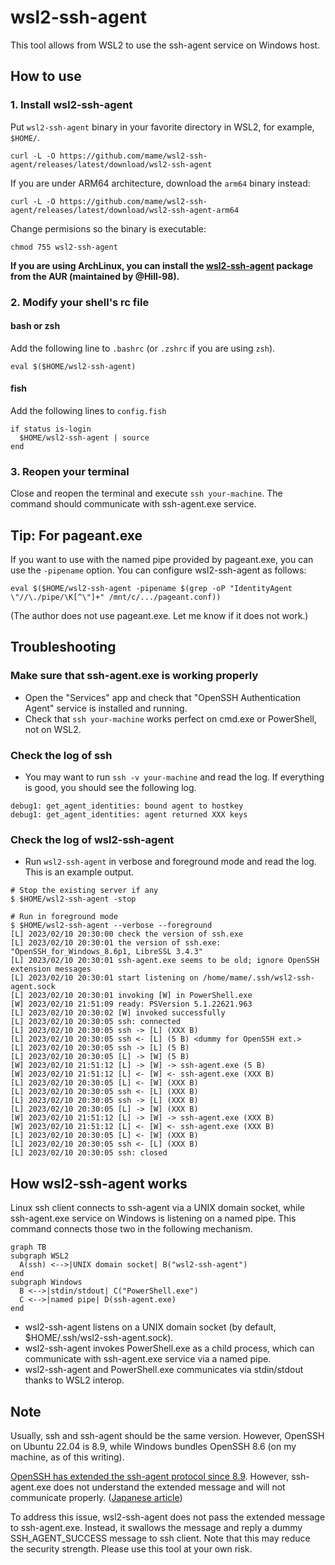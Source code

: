 # wsl2-ssh-agent

This tool allows from WSL2 to use the ssh-agent service on Windows host.

## How to use

### 1. Install wsl2-ssh-agent

Put `wsl2-ssh-agent` binary in your favorite directory in WSL2, for example, `$HOME/`.

```
curl -L -O https://github.com/mame/wsl2-ssh-agent/releases/latest/download/wsl2-ssh-agent
```
If you are under ARM64 architecture, download the `arm64` binary instead:
```
curl -L -O https://github.com/mame/wsl2-ssh-agent/releases/latest/download/wsl2-ssh-agent-arm64
```
Change permisions so the binary is executable:
```
chmod 755 wsl2-ssh-agent
```

**If you are using ArchLinux, you can install the [wsl2-ssh-agent](https://aur.archlinux.org/packages/wsl2-ssh-agent) package from the AUR (maintained by @Hill-98).**

### 2. Modify your shell's rc file

#### bash or zsh

Add the following line to `.bashrc` (or `.zshrc` if you are using `zsh`).

```
eval $($HOME/wsl2-ssh-agent)
```

#### fish

Add the following lines to `config.fish`

```
if status is-login
  $HOME/wsl2-ssh-agent | source
end
```

### 3. Reopen your terminal

Close and reopen the terminal and execute `ssh your-machine`.
The command should communicate with ssh-agent.exe service.

## Tip: For pageant.exe

If you want to use with the named pipe provided by pageant.exe, you can use the `-pipename` option.
You can configure wsl2-ssh-agent as follows:

```
eval $($HOME/wsl2-ssh-agent -pipename $(grep -oP "IdentityAgent \"//\./pipe/\K[^\"]+" /mnt/c/.../pageant.conf))
```

(The author does not use pageant.exe. Let me know if it does not work.)

## Troubleshooting

### Make sure that ssh-agent.exe is working properly

* Open the "Services" app and check that "OpenSSH Authentication Agent" service is installed and running.
* Check that `ssh your-machine` works perfect on cmd.exe or PowerShell, not on WSL2.

### Check the log of ssh

* You may want to run `ssh -v your-machine` and read the log. If everything is good, you should see the following log.

```
debug1: get_agent_identities: bound agent to hostkey
debug1: get_agent_identities: agent returned XXX keys
```

### Check the log of wsl2-ssh-agent

* Run `wsl2-ssh-agent` in verbose and foreground mode and read the log. This is an example output.

```
# Stop the existing server if any
$ $HOME/wsl2-ssh-agent -stop

# Run in foreground mode
$ $HOME/wsl2-ssh-agent --verbose --foreground
[L] 2023/02/10 20:30:00 check the version of ssh.exe
[L] 2023/02/10 20:30:01 the version of ssh.exe: "OpenSSH_for_Windows_8.6p1, LibreSSL 3.4.3"
[L] 2023/02/10 20:30:01 ssh-agent.exe seems to be old; ignore OpenSSH extension messages
[L] 2023/02/10 20:30:01 start listening on /home/mame/.ssh/wsl2-ssh-agent.sock
[L] 2023/02/10 20:30:01 invoking [W] in PowerShell.exe
[W] 2023/02/10 21:51:09 ready: PSVersion 5.1.22621.963
[L] 2023/02/10 20:30:02 [W] invoked successfully
[L] 2023/02/10 20:30:05 ssh: connected
[L] 2023/02/10 20:30:05 ssh -> [L] (XXX B)
[L] 2023/02/10 20:30:05 ssh <- [L] (5 B) <dummy for OpenSSH ext.>
[L] 2023/02/10 20:30:05 ssh -> [L] (5 B)
[L] 2023/02/10 20:30:05 [L] -> [W] (5 B)
[W] 2023/02/10 21:51:12 [L] -> [W] -> ssh-agent.exe (5 B)
[W] 2023/02/10 21:51:12 [L] <- [W] <- ssh-agent.exe (XXX B)
[L] 2023/02/10 20:30:05 [L] <- [W] (XXX B)
[L] 2023/02/10 20:30:05 ssh <- [L] (XXX B)
[L] 2023/02/10 20:30:05 ssh -> [L] (XXX B)
[L] 2023/02/10 20:30:05 [L] -> [W] (XXX B)
[W] 2023/02/10 21:51:12 [L] -> [W] -> ssh-agent.exe (XXX B)
[W] 2023/02/10 21:51:12 [L] <- [W] <- ssh-agent.exe (XXX B)
[L] 2023/02/10 20:30:05 [L] <- [W] (XXX B)
[L] 2023/02/10 20:30:05 ssh <- [L] (XXX B)
[L] 2023/02/10 20:30:05 ssh: closed
```

## How wsl2-ssh-agent works

Linux ssh client connects to ssh-agent via a UNIX domain socket, while ssh-agent.exe service on Windows is listening on a named pipe. This command connects those two in the following mechanism.

```mermaid
graph TB
subgraph WSL2
  A(ssh) <-->|UNIX domain socket| B("wsl2-ssh-agent")
end
subgraph Windows
  B <-->|stdin/stdout| C("PowerShell.exe")
  C <-->|named pipe| D(ssh-agent.exe)
end
```

* wsl2-ssh-agent listens on a UNIX domain socket (by default, $HOME/.ssh/wsl2-ssh-agent.sock).
* wsl2-ssh-agent invokes PowerShell.exe as a child process, which can communicate with ssh-agent.exe service via a named pipe.
* wsl2-ssh-agent and PowerShell.exe communicates via stdin/stdout thanks to WSL2 interop.

## Note

Usually, ssh and ssh-agent should be the same version. However, OpenSSH on Ubuntu 22.04 is 8.9, while Windows bundles OpenSSH 8.6 (on my machine, as of this writing).

[OpenSSH has extended the ssh-agent protocol since 8.9](https://github.com/openssh/openssh-portable/blob/master/PROTOCOL.agent). However, ssh-agent.exe does not understand the extended message and will not communicate properly. ([Japanese article](https://zenn.dev/qnighy/articles/8b992970b86653))

To address this issue, wsl2-ssh-agent does not pass the extended message to ssh-agent.exe. Instead, it swallows the message and reply a dummy SSH_AGENT_SUCCESS message to ssh client. Note that this may reduce the security strength. Please use this tool at your own risk.
